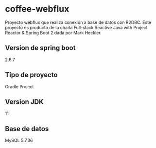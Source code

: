 # coffee-webflux
Proyecto webflux que realiza conexión a base de datos con R2DBC. Este proyecto es producto de la charla Full-stack Reactive Java with Project Reactor & Spring Boot 2 dada por Mark Heckler.

## Version de spring boot
2.6.7

## Tipo de proyecto
Gradle Project

## Version JDK
11

## Base de datos
MySQL 5.7.36
